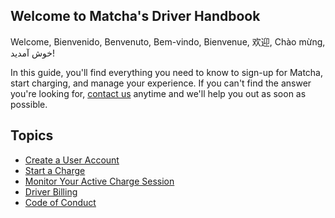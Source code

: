 ## Welcome to Matcha's Driver Handbook

Welcome, Bienvenido, Benvenuto, Bem-vindo, Bienvenue, 欢迎, Chào mừng, خوش آمدید!

In this guide, you'll find everything you need to know to sign-up for Matcha, start charging, and manage your experience. If you can't find the answer you're looking for, [contact us](https://www.matchaelectric.com/contact) anytime and we'll help you out as soon as possible.

## Topics

* [Create a User Account](https://github.com/Matcha-Electric/manual/blob/main/create-a-user-account.md)
* [Start a Charge](https://github.com/Matcha-Electric/manual/blob/main/start-a-charge.md)
* [Monitor Your Active Charge Session](https://github.com/Matcha-Electric/manual/blob/main/monitor-your-charge-session.md)
* [Driver Billing](https://github.com/Matcha-Electric/driver-handbook/blob/main/driver-billing.md)
* [Code of Conduct](https://github.com/Matcha-Electric/manual/blob/main/code-of-conduct.md)

  
